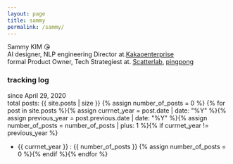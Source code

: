 ```yaml
---
layout: page
title: sammy
permalink: /sammy/
---
```

Sammy KIM :kissing_heart:  
AI designer, NLP engineering Director at.[Kakaoenterprise](https://www.kakaoenterprise.com/target="_blank")  
formal Product Owner, Tech Strategiest at. [Scatterlab](https://scatterlab.co.kr/), [pingpong](https://pingpong.us/)  


### tracking log
since April 29, 2020  
total posts: {{ site.posts | size }}
{% assign number_of_posts = 0 %} {% for post in site.posts %}{% assign currnet_year = post.date | date: "%Y" %}{% assign previous_year = post.previous.date | date: "%Y" %}{% assign number_of_posts = number_of_posts | plus: 1 %}{% if currnet_year != previous_year %}
- {{ currnet_year }} : {{ number_of_posts }} {% assign number_of_posts = 0 %}{% endif %}{% endfor %}
